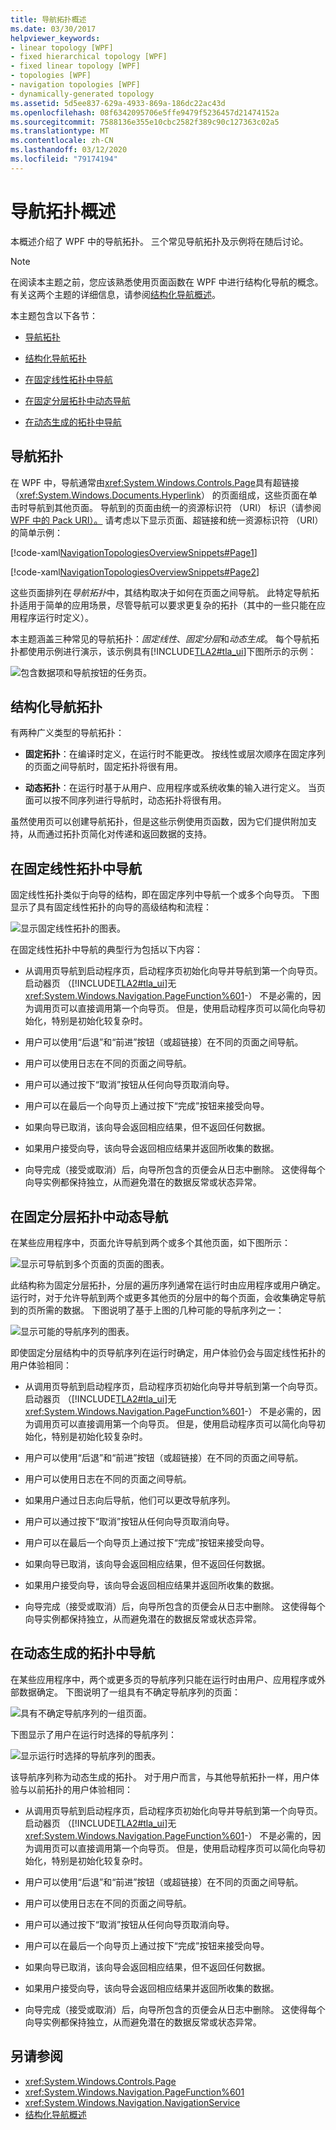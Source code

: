 ```yaml
---
title: 导航拓扑概述
ms.date: 03/30/2017
helpviewer_keywords:
- linear topology [WPF]
- fixed hierarchical topology [WPF]
- fixed linear topology [WPF]
- topologies [WPF]
- navigation topologies [WPF]
- dynamically-generated topology
ms.assetid: 5d5ee837-629a-4933-869a-186dc22ac43d
ms.openlocfilehash: 08f6342095706e5ffe9479f5236457d21474152a
ms.sourcegitcommit: 7588136e355e10cbc2582f389c90c127363c02a5
ms.translationtype: MT
ms.contentlocale: zh-CN
ms.lasthandoff: 03/12/2020
ms.locfileid: "79174194"
---
```

# <a name="navigation-topologies-overview"></a>导航拓扑概述
<a name="introduction"></a>本概述介绍了 WPF 中的导航拓扑。 三个常见导航拓扑及示例将在随后讨论。  
  
> [!NOTE]
> 在阅读本主题之前，您应该熟悉使用页面函数在 WPF 中进行结构化导航的概念。 有关这两个主题的详细信息，请参阅[结构化导航概述](structured-navigation-overview.md)。  
  
 本主题包含以下各节：  
  
- [导航拓扑](#Navigation_Topologies)  
  
- [结构化导航拓扑](#Structured_Navigation_Topologies)  
  
- [在固定线性拓扑中导航](#Navigation_over_a_Fixed_Linear_Topology)  
  
- [在固定分层拓扑中动态导航](#Dynamic_Navigation_over_a_Fixed_Hierarchical_Topology)  
  
- [在动态生成的拓扑中导航](#Navigation_over_a_Dynamically_Generated_Topology)  
  
<a name="Navigation_Topologies"></a>
## <a name="navigation-topologies"></a>导航拓扑  
 在 WPF 中，导航通常由<xref:System.Windows.Controls.Page>具有超链接 （<xref:System.Windows.Documents.Hyperlink>） 的页面组成，这些页面在单击时导航到其他页面。 导航到的页面由统一的资源标识符 （URI） 标识（请参阅[WPF 中的 Pack URI）。](pack-uris-in-wpf.md) 请考虑以下显示页面、超链接和统一资源标识符 （URI） 的简单示例：  
  
 [!code-xaml[NavigationTopologiesOverviewSnippets#Page1](~/samples/snippets/csharp/VS_Snippets_Wpf/NavigationTopologiesOverviewSnippets/CS/Page1.xaml#page1)]  
  
 [!code-xaml[NavigationTopologiesOverviewSnippets#Page2](~/samples/snippets/csharp/VS_Snippets_Wpf/NavigationTopologiesOverviewSnippets/CS/Page2.xaml#page2)]  
  
 这些页面排列在*导航拓扑*中，其结构取决于如何在页面之间导航。 此特定导航拓扑适用于简单的应用场景，尽管导航可以要求更复杂的拓扑（其中的一些只能在应用程序运行时定义）。  
  
 本主题涵盖三种常见的导航拓扑：*固定线性*、*固定分层*和*动态生成*。 每个导航拓扑都使用示例进行演示，该示例具有[!INCLUDE[TLA2#tla_ui](../../../../includes/tla2sharptla-ui-md.md)]下图所示的示例：  
  
 ![包含数据项和导航按钮的任务页。](./media/navigation-topologies-overview/navigation-topology-data-items.png)  
  
<a name="Structured_Navigation_Topologies"></a>
## <a name="structured-navigation-topologies"></a>结构化导航拓扑  
 有两种广义类型的导航拓扑：  
  
- **固定拓扑**：在编译时定义，在运行时不能更改。 按线性或层次顺序在固定序列的页面之间导航时，固定拓扑将很有用。  
  
- **动态拓扑**：在运行时基于从用户、应用程序或系统收集的输入进行定义。 当页面可以按不同序列进行导航时，动态拓扑将很有用。  
  
 虽然使用页可以创建导航拓扑，但是这些示例使用页函数，因为它们提供附加支持，从而通过拓扑页简化对传递和返回数据的支持。  
  
<a name="Navigation_over_a_Fixed_Linear_Topology"></a>
## <a name="navigation-over-a-fixed-linear-topology"></a>在固定线性拓扑中导航  
 固定线性拓扑类似于向导的结构，即在固定序列中导航一个或多个向导页。 下图显示了具有固定线性拓扑的向导的高级结构和流程：  
  
 ![显示固定线性拓扑的图表。](./media/navigation-topologies-overview/navigation-topology-fixed-linear.png)  
  
 在固定线性拓扑中导航的典型行为包括以下内容：  
  
- 从调用页导航到启动程序页，启动程序页初始化向导并导航到第一个向导页。 启动器页 （[!INCLUDE[TLA2#tla_ui](../../../../includes/tla2sharptla-ui-md.md)]无<xref:System.Windows.Navigation.PageFunction%601>-） 不是必需的，因为调用页可以直接调用第一个向导页。 但是，使用启动程序页可以简化向导初始化，特别是初始化较复杂时。  
  
- 用户可以使用“后退”和“前进”按钮（或超链接）在不同的页面之间导航。  
  
- 用户可以使用日志在不同的页面之间导航。  
  
- 用户可以通过按下“取消”按钮从任何向导页取消向导。  
  
- 用户可以在最后一个向导页上通过按下“完成”按钮来接受向导。  
  
- 如果向导已取消，该向导会返回相应结果，但不返回任何数据。  
  
- 如果用户接受向导，该向导会返回相应结果并返回所收集的数据。  
  
- 向导完成（接受或取消）后，向导所包含的页便会从日志中删除。 这使得每个向导实例都保持独立，从而避免潜在的数据反常或状态异常。  
  
<a name="Dynamic_Navigation_over_a_Fixed_Hierarchical_Topology"></a>
## <a name="dynamic-navigation-over-a-fixed-hierarchical-topology"></a>在固定分层拓扑中动态导航  
 在某些应用程序中，页面允许导航到两个或多个其他页面，如下图所示：
  
 ![显示可导航到多个页面的页面的图表。](./media/navigation-topologies-overview/navigation-topology-multiple-pages.png)  
  
 此结构称为固定分层拓扑，分层的遍历序列通常在运行时由应用程序或用户确定。 运行时，对于允许导航到两个或更多其他页的分层中的每个页面，会收集确定导航到的页所需的数据。 下图说明了基于上图的几种可能的导航序列之一：  
  
 ![显示可能的导航序列的图表。](./media/navigation-topologies-overview/navigation-topology-fixed-hierarchical.png)  
  
 即使固定分层结构中的页导航序列在运行时确定，用户体验仍会与固定线性拓扑的用户体验相同：  
  
- 从调用页导航到启动程序页，启动程序页初始化向导并导航到第一个向导页。 启动器页 （[!INCLUDE[TLA2#tla_ui](../../../../includes/tla2sharptla-ui-md.md)]无<xref:System.Windows.Navigation.PageFunction%601>-） 不是必需的，因为调用页可以直接调用第一个向导页。 但是，使用启动程序页可以简化向导初始化，特别是初始化较复杂时。  
  
- 用户可以使用“后退”和“前进”按钮（或超链接）在不同的页面之间导航。  
  
- 用户可以使用日志在不同的页面之间导航。  
  
- 如果用户通过日志向后导航，他们可以更改导航序列。  
  
- 用户可以通过按下“取消”按钮从任何向导页取消向导。  
  
- 用户可以在最后一个向导页上通过按下“完成”按钮来接受向导。  
  
- 如果向导已取消，该向导会返回相应结果，但不返回任何数据。  
  
- 如果用户接受向导，该向导会返回相应结果并返回所收集的数据。  
  
- 向导完成（接受或取消）后，向导所包含的页便会从日志中删除。 这使得每个向导实例都保持独立，从而避免潜在的数据反常或状态异常。  
  
<a name="Navigation_over_a_Dynamically_Generated_Topology"></a>
## <a name="navigation-over-a-dynamically-generated-topology"></a>在动态生成的拓扑中导航  
 在某些应用程序中，两个或更多页的导航序列只能在运行时由用户、应用程序或外部数据确定。 下图说明了一组具有不确定导航序列的页面：  
  
 ![具有不确定导航序列的一组页面。](./media/navigation-topologies-overview/navigation-topology-dynamically-generated.png)  
  
 下图显示了用户在运行时选择的导航序列：  
  
 ![显示运行时选择的导航序列的图表。](./media/navigation-topologies-overview/navigation-topology-sequence-chosen-run-time.png)  
  
 该导航序列称为动态生成的拓扑。 对于用户而言，与其他导航拓扑一样，用户体验与以前拓扑的用户体验相同：  
  
- 从调用页导航到启动程序页，启动程序页初始化向导并导航到第一个向导页。 启动器页 （[!INCLUDE[TLA2#tla_ui](../../../../includes/tla2sharptla-ui-md.md)]无<xref:System.Windows.Navigation.PageFunction%601>-） 不是必需的，因为调用页可以直接调用第一个向导页。 但是，使用启动程序页可以简化向导初始化，特别是初始化较复杂时。  
  
- 用户可以使用“后退”和“前进”按钮（或超链接）在不同的页面之间导航。  
  
- 用户可以使用日志在不同的页面之间导航。  
  
- 用户可以通过按下“取消”按钮从任何向导页取消向导。  
  
- 用户可以在最后一个向导页上通过按下“完成”按钮来接受向导。  
  
- 如果向导已取消，该向导会返回相应结果，但不返回任何数据。  
  
- 如果用户接受向导，该向导会返回相应结果并返回所收集的数据。  
  
- 向导完成（接受或取消）后，向导所包含的页便会从日志中删除。 这使得每个向导实例都保持独立，从而避免潜在的数据反常或状态异常。  
  
## <a name="see-also"></a>另请参阅

- <xref:System.Windows.Controls.Page>
- <xref:System.Windows.Navigation.PageFunction%601>
- <xref:System.Windows.Navigation.NavigationService>
- [结构化导航概述](structured-navigation-overview.md)
